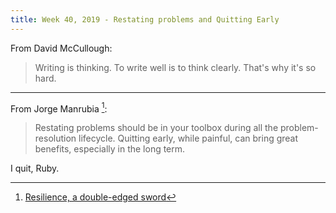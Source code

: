 ```yaml
---
title: Week 40, 2019 - Restating problems and Quitting Early
---
```


From David McCullough:

> Writing is thinking. To write well is to think clearly. That's why it's so hard.

---

From Jorge Manrubia [^1]:

> Restating problems should be in your toolbox during all the problem-resolution lifecycle. Quitting early, while painful, can bring great benefits, especially in the long term.

I quit, Ruby.

[^1]: [Resilience, a double-edged sword](https://www.jorgemanrubia.com/2018/04/09/resilience-a-double-edged-sword/)